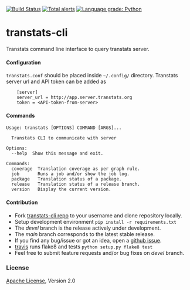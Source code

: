 [![Build Status](https://travis-ci.org/transtats/transtats-cli.svg?branch=devel)](https://travis-ci.org/transtats/transtats-cli)
[![Total alerts](https://img.shields.io/lgtm/alerts/g/transtats/transtats-cli.svg?logo=lgtm&logoWidth=18)](https://lgtm.com/projects/g/transtats/transtats-cli/alerts/)
[![Language grade: Python](https://img.shields.io/lgtm/grade/python/g/transtats/transtats-cli.svg?logo=lgtm&logoWidth=18)](https://lgtm.com/projects/g/transtats/transtats-cli/context:python)

# transtats-cli
Transtats command line interface to query transtats server.

#### Configuration

`transtats.conf` should be placed inside `~/.config/` directory.
Transtats server url and API token can be added as
```shell
    [server]
    server_url = http://app.server.transtats.org
    token = <API-token-from-server>
```

#### Commands

```shell
Usage: transtats [OPTIONS] COMMAND [ARGS]...

  Transtats CLI to communicate with server

Options:
  --help  Show this message and exit.

Commands:
  coverage  Translation coverage as per graph rule.
  job       Runs a job and/or show the job log.
  package   Translation status of a package.
  release   Translation status of a release branch.
  version   Display the current version.
```


#### Contribution

* Fork [transtats-cli repo](https://github.com/transtats/transtats-cli) to your username and clone repository locally.
* Setup development environment `pip install -r requirements.txt`
* The *devel* branch is the release actively under development.
* The *main* branch corresponds to the latest stable release.
* If you find any bug/issue or got an idea, open a [github issue](https://github.com/transtats/transtats-cli/issues/new).
* [travis](https://travis-ci.org/transtats/transtats-cli) runs flake8 and tests `python setup.py flake8 test`
* Feel free to submit feature requests and/or bug fixes on *devel* branch.

### License

[Apache License](http://www.apache.org/licenses/LICENSE-2.0), Version 2.0
